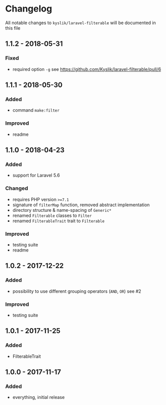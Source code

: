# Changelog

All notable changes to `kyslik/laravel-filterable` will be documented in this file

## 1.1.2 - 2018-05-31

### Fixed

- required option `-g` see https://github.com/Kyslik/laravel-filterable/pull/6

## 1.1.1 - 2018-05-30

### Added

- command `make:filter`

### Improved

- readme

## 1.1.0 - 2018-04-23

### Added

- support for Laravel 5.6

### Changed

- requires PHP version `>=7.1`
- signature of `filterMap` function, removed abstract implementation
- directory structure & name-spacing of `Generic*`
- renamed `Filterable` classes to `Filter`
- renamed `FilterableTrait` trait to `Filterable`

### Improved

- testing suite
- readme

## 1.0.2 - 2017-12-22

### Added

- possibility to use different grouping operators (`AND`, `OR`) see #2

### Improved

- testing suite

## 1.0.1 - 2017-11-25

### Added

- FilterableTrait

## 1.0.0 - 2017-11-17

### Added

- everything, initial release
